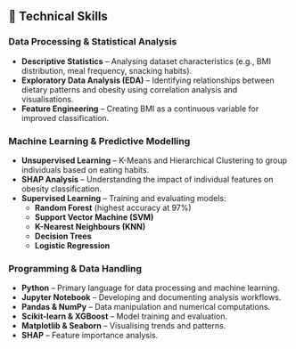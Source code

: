 ## 🔹 Technical Skills

### **Data Processing & Statistical Analysis**
- **Descriptive Statistics** – Analysing dataset characteristics (e.g., BMI distribution, meal frequency, snacking habits).  
- **Exploratory Data Analysis (EDA)** – Identifying relationships between dietary patterns and obesity using correlation analysis and visualisations.  
- **Feature Engineering** – Creating BMI as a continuous variable for improved classification.  

### **Machine Learning & Predictive Modelling**
- **Unsupervised Learning** – K-Means and Hierarchical Clustering to group individuals based on eating habits.  
- **SHAP Analysis** – Understanding the impact of individual features on obesity classification.  
- **Supervised Learning** – Training and evaluating models:  
  - **Random Forest** (highest accuracy at 97%)  
  - **Support Vector Machine (SVM)**  
  - **K-Nearest Neighbours (KNN)**  
  - **Decision Trees**  
  - **Logistic Regression**  

### **Programming & Data Handling**
- **Python** – Primary language for data processing and machine learning.  
- **Jupyter Notebook** – Developing and documenting analysis workflows.  
- **Pandas & NumPy** – Data manipulation and numerical computations.  
- **Scikit-learn & XGBoost** – Model training and evaluation.  
- **Matplotlib & Seaborn** – Visualising trends and patterns.  
- **SHAP** – Feature importance analysis.  



